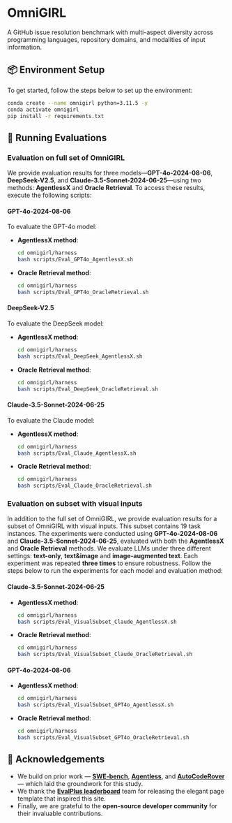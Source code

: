 # OmniGIRL 
A GitHub issue resolution benchmark with multi-aspect diversity across programming languages, repository domains, and modalities of input information.


## 📦 Environment Setup

To get started, follow the steps below to set up the environment:

```bash
conda create --name omnigirl python=3.11.5 -y
conda activate omnigirl
pip install -r requirements.txt
```

## 🚀 Running Evaluations

### Evaluation on full set of OmniGIRL
We provide evaluation results for three models—**GPT-4o-2024-08-06**, **DeepSeek-V2.5**, and **Claude-3.5-Sonnet-2024-06-25**—using two methods: **AgentlessX** and **Oracle Retrieval**. To access these results, execute the following scripts:

#### GPT-4o-2024-08-06

To evaluate the GPT-4o model:

- **AgentlessX method**:
  ```bash
  cd omnigirl/harness
  bash scripts/Eval_GPT4o_AgentlessX.sh
  ```

- **Oracle Retrieval method**:
  ```bash
  cd omnigirl/harness
  bash scripts/Eval_GPT4o_OracleRetrieval.sh
  ```

#### DeepSeek-V2.5

To evaluate the DeepSeek model:

- **AgentlessX method**:
  ```bash
  cd omnigirl/harness
  bash scripts/Eval_DeepSeek_AgentlessX.sh
  ```

- **Oracle Retrieval method**:
  ```bash
  cd omnigirl/harness
  bash scripts/Eval_DeepSeek_OracleRetrieval.sh
  ```

#### Claude-3.5-Sonnet-2024-06-25

To evaluate the Claude model:

- **AgentlessX method**:
  ```bash
  cd omnigirl/harness
  bash scripts/Eval_Claude_AgentlessX.sh
  ```

- **Oracle Retrieval method**:
  ```bash
  cd omnigirl/harness
  bash scripts/Eval_Claude_OracleRetrieval.sh
  ```



### Evaluation on subset with visual inputs

In addition to the full set of OmniGIRL, we provide evaluation results for a subset of OmniGIRL with visual inputs. This subset contains 19 task instances. The experiments were conducted using **GPT-4o-2024-08-06** and **Claude-3.5-Sonnet-2024-06-25**, evaluated with both the **AgentlessX** and **Oracle Retrieval** methods. We evaluate LLMs under three different settings: **text-only**, **text&image** and **image-augmented text**. Each experiment was repeated **three times** to ensure robustness. Follow the steps below to run the experiments for each model and evaluation method:

#### Claude-3.5-Sonnet-2024-06-25

- **AgentlessX method**:

  ```bash
  cd omnigirl/harness
  bash scripts/Eval_VisualSubset_Claude_AgentlessX.sh
  ```

- **Oracle Retrieval method**:

  ```bash
  cd omnigirl/harness
  bash scripts/Eval_VisualSubset_Claude_OracleRetrieval.sh
  ```

#### GPT-4o-2024-08-06

- **AgentlessX method**:

  ```bash
  cd omnigirl/harness
  bash scripts/Eval_VisualSubset_GPT4o_AgentlessX.sh
  ```

- **Oracle Retrieval method**:

  ```bash
  cd omnigirl/harness
  bash scripts/Eval_VisualSubset_GPT4o_OracleRetrieval.sh
  ```

## 🙏 Acknowledgements
- We build on prior work — **[SWE-bench](https://arxiv.org/abs/2310.06770)**, **[Agentless](https://arxiv.org/abs/2407.01489)**, and **[AutoCodeRover](https://arxiv.org/abs/2404.05427)** — which laid the groundwork for this study.
- We thank the **[EvalPlus leaderboard](https://github.com/evalplus/evalplus)** team for releasing the elegant page template that inspired this site.
- Finally, we are grateful to the **open-source developer community** for their invaluable contributions.

